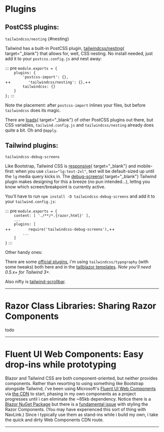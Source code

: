 
# Plugins

## PostCSS plugins:

`tailwindcss/nesting` {#nesting}

Tailwind has a built-in PostCSS plugin, [tailwindcss/nesting](https://tailwindcss.com/docs/using-with-preprocessors#nesting){ target="_blank"} that allows for, well, CSS nesting.  No install needed, just add it to your `postcss.config.js` and nest away:

::: pre
`module.exports = {` \
`    plugins: {` \
`        'postcss-import': {},` \
++`        'tailwindcss/nesting': {},`++ \
`        tailwindcss: {}` \
`    }` \
`};`
:::

Note the placement: after `postcss-import` inlines your files, but before `tailwindcss` does its magic.

There are [loads](https://www.postcss.parts/){ target="_blank"} of other PostCSS plugins out there, but CSS variables, `tailwind.config.js` and `tailwindcss/nesting` already does quite a bit.  Oh and `@apply`.

## Tailwind plugins:

`tailwindcss-debug-screens`

Like Bootstrap, Tailwind CSS is [responsive](https://tailwindcss.com/docs/responsive-design){ target="_blank"} and mobile-first: when you use `class="lg:text-2xl"`, text will be default-sized up until the `lg` media query kicks in.  The [debug-screens](https://github.com/jorenvanhee/tailwindcss-debug-screens){ target="_blank"} Tailwind plugin makes designing for this a breeze (no pun intended...), lettng you know which screen/breakpoint is currently active.

You'll have to run `npm install -D tailwindcss-debug-screens` and add it to your `tailwind.config.js`:

::: pre
`module.exports = {` \
`    content: [ './**/*.{razor,html}' ],` \
`    ...` \
`    plugins: [` \
++`        require('tailwindcss-debug-screens'),`++ \
`        ...` \
`    ]` \
`}` 
:::

Other handy ones:

There are some [official plugins](https://tailwindcss.com/docs/plugins#official-plugins), i'm using `tailwindcss/typography` (with some tweaks) both here and in the [tailblazor templates](https://www.tailblazor.net).  *Note you'll need 0.5.x+ for Tailwind 3+.*

Also nifty is [tailwind-scrollbar](https://github.com/adoxography/tailwind-scrollbar).

---

# Razor Class Libraries: Sharing Razor Components

todo

---

# Fluent UI Web Components: Easy drop-ins while prototyping

Blazor and Tailwind CSS are both component-oriented, but neither provides components. Rather than resorting to using something like Bootstrap alongside Tailwind, i've been using Microsoft's [Fluent UI Web Components](https://fluent-components.azurewebsites.net/?path=/docs/getting-started-overview--page) via [the CDN](https://github.com/microsoft/fluentui/tree/master/packages/web-components#from-cdn) to start, phasing in my own components as a project progresses until i can eliminate the ~85kb dependency. Notice there is a [Blazor NuGet Package](https://github.com/microsoft/fast-blazor) but there is a [fundamental issue](https://github.com/microsoft/fast-blazor/issues/125) with styling the Razor Components. (You may have experienced this sort of thing with NavLink.)  Since i typically use them as stand-ins while i build my own, i take the quick and dirty Web Components CDN route.

---

<br>